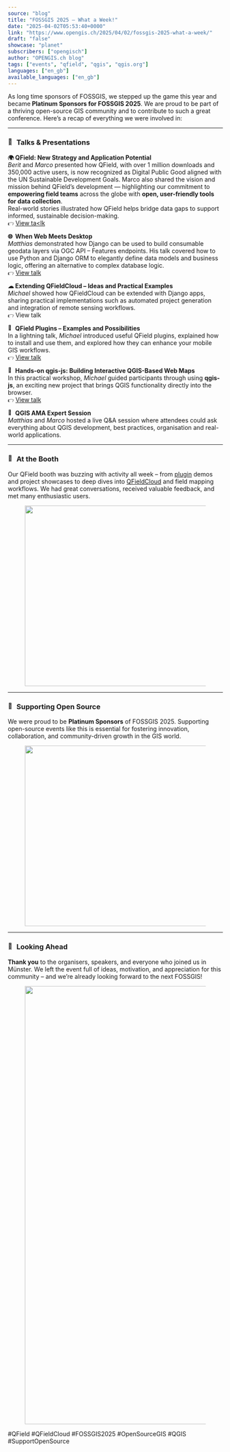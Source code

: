 ```yaml
---
source: "blog"
title: "FOSSGIS 2025 – What a Week!"
date: "2025-04-02T05:53:40+0000"
link: "https://www.opengis.ch/2025/04/02/fossgis-2025-what-a-week/"
draft: "false"
showcase: "planet"
subscribers: ["opengisch"]
author: "OPENGIS.ch blog"
tags: ["events", "qfield", "qgis", "qgis.org"]
languages: ["en_gb"]
available_languages: ["en_gb"]
---
```


<p>As long time sponsors of FOSSGIS, we stepped up the game this year and became<strong> Platinum Sponsors for FOSSGIS 2025</strong>. We are proud to be part of a thriving open-source GIS community and to contribute to such a great conference. Here’s a recap of everything we were involved in:</p>
<hr class="wp-block-separator has-alpha-channel-opacity"/>
<h3 class="wp-block-heading"><img alt="🚀" class="wp-smiley" src="/img/subscribers/opengisch/fossgis-2025-what-a-week/1f680.webp" style="height: 1em;"/> Talks &amp; Presentations</h3>
<p><strong><img alt="🌍" class="wp-smiley" src="/img/subscribers/opengisch/fossgis-2025-what-a-week/1f30d.webp" style="height: 1em;"/> QField: New Strategy and Application Potential</strong><br/><em>Berit</em> and <em>Marco</em> presented how QField, with over 1 million downloads and 350,000 active users, is now recognized as Digital Public Good aligned with the UN Sustainable Development Goals. Marco also shared the vision and mission behind QField’s development — highlighting our commitment to <strong>empowering field teams</strong> across the globe with <strong>open, user-friendly tools for data collection</strong>.<br/>Real-world stories illustrated how QField helps bridge data gaps to support informed, sustainable decision-making.<br/><img alt="👉" class="wp-smiley" src="/img/subscribers/opengisch/fossgis-2025-what-a-week/1f449.webp" style="height: 1em;"/> <a class="" href="https://pretalx.com/fossgis2025/talk/3KP98N/">View ta&lt;lk</a></p>
<p><strong><img alt="🌐" class="wp-smiley" src="/img/subscribers/opengisch/fossgis-2025-what-a-week/1f310.webp" style="height: 1em;"/> When Web Meets Desktop</strong><br/><em>Matthias</em><span style="margin: 0px; padding: 0px;"><em> </em></span>demonstrated how Django can be used to build consumable geodata layers via OGC API – Features endpoints. His talk covered how to use Python and Django ORM to elegantly define data models and business logic, offering an alternative to complex database logic.<br/><img alt="👉" class="wp-smiley" src="/img/subscribers/opengisch/fossgis-2025-what-a-week/1f449.webp" style="height: 1em;"/> <a class="" href="https://pretalx.com/fossgis2025/talk/ULMKYJ/">View talk</a></p>
<p><strong><img alt="☁" class="wp-smiley" src="/img/subscribers/opengisch/fossgis-2025-what-a-week/2601.webp" style="height: 1em;"/> Extending QFieldCloud – Ideas and Practical Examples</strong><br/><em>Michael</em> showed how QFieldCloud can be extended with Django apps, sharing practical implementations such as automated project generation and integration of remote sensing workflows.<br/><img alt="👉" class="wp-smiley" src="/img/subscribers/opengisch/fossgis-2025-what-a-week/1f449.webp" style="height: 1em;"/> <a class="">View talk</a></p>
<p><strong><img alt="🔌" class="wp-smiley" src="/img/subscribers/opengisch/fossgis-2025-what-a-week/1f50c.webp" style="height: 1em;"/> QField Plugins – Examples and Possibilities</strong><br/>In a lightning talk, <em>Michael</em> introduced useful QField plugins, explained how to install and use them, and explored how they can enhance your mobile GIS workflows.<br/><img alt="👉" class="wp-smiley" src="/img/subscribers/opengisch/fossgis-2025-what-a-week/1f449.webp" style="height: 1em;"/> <a class="" href="https://pretalx.com/fossgis2025/talk/7R8JHL/">View talk</a></p>
<p><strong><img alt="🧪" class="wp-smiley" src="/img/subscribers/opengisch/fossgis-2025-what-a-week/1f9ea.webp" style="height: 1em;"/> Hands-on qgis-js: Building Interactive QGIS-Based Web Maps</strong><br/>In this practical workshop, <em>Michael</em> guided participants through using <strong>qgis-js</strong>, an exciting new project that brings QGIS functionality directly into the browser.<br/><img alt="👉" class="wp-smiley" src="/img/subscribers/opengisch/fossgis-2025-what-a-week/1f449.webp" style="height: 1em;"/> <a class="" href="https://pretalx.com/fossgis2025/talk/NPUXUQ/">View talk</a></p>
<p><strong><img alt="💬" class="wp-smiley" src="/img/subscribers/opengisch/fossgis-2025-what-a-week/1f4ac.webp" style="height: 1em;"/> QGIS AMA Expert Session</strong><br/><em>Matthias</em> and <em>Marco</em> hosted a live Q&amp;A session where attendees could ask everything about QGIS development, best practices, organisation and real-world applications.</p>
<hr class="wp-block-separator has-alpha-channel-opacity"/>
<h3 class="wp-block-heading"><img alt="🤝" class="wp-smiley" src="/img/subscribers/opengisch/fossgis-2025-what-a-week/1f91d.webp" style="height: 1em;"/> At the Booth</h3>
<p>Our QField booth was buzzing with activity all week – from <a href="https://github.com/topics/qfield-plugin">plugin</a> demos and project showcases to deep dives into <a href="https://qfield.cloud">QFieldCloud</a> and field mapping workflows. We had great conversations, received valuable feedback, and met many enthusiastic users.</p>
<figure class="wp-block-image size-large"><img alt="" class="wp-image-15372" height="422" src="/img/subscribers/opengisch/fossgis-2025-what-a-week/20250326_133746.webp" width="750"/></figure>
<hr class="wp-block-separator has-alpha-channel-opacity"/>
<h3 class="wp-block-heading"><img alt="💚" class="wp-smiley" src="/img/subscribers/opengisch/fossgis-2025-what-a-week/1f49a.webp" style="height: 1em;"/> Supporting Open Source</h3>
<p>We were proud to <span style="margin: 0px; padding: 0px;">be <strong>Platinum Sponsors</strong> of FOSSGIS 2025. Supporting</span> open-source events like this is essential for fostering innovation, collaboration, and community-driven growth in the GIS world.</p>
<figure class="wp-block-image size-large"><img alt="" class="wp-image-15371" height="422" src="/img/subscribers/opengisch/fossgis-2025-what-a-week/20250326_100314.webp" width="750"/></figure>
<hr class="wp-block-separator has-alpha-channel-opacity"/>
<h3 class="wp-block-heading"><img alt="👋" class="wp-smiley" src="/img/subscribers/opengisch/fossgis-2025-what-a-week/1f44b.webp" style="height: 1em;"/> Looking Ahead</h3>
<p><strong>Thank you</strong> to the organisers, speakers, and everyone who joined us in Münster. We left the event full of ideas, motivation, and appreciation for this community – and we’re already looking forward to the next FOSSGIS!</p>
<figure class="wp-block-image size-large"><img alt="" class="wp-image-15370" height="1024" src="/img/subscribers/opengisch/fossgis-2025-what-a-week/20250326_090749.webp" width="574"/></figure>
<p>#QField #QFieldCloud #FOSSGIS2025 #OpenSourceGIS #QGIS #SupportOpenSource</p>
